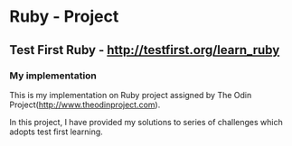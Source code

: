 # Ruby - Project

## Test First Ruby - http://testfirst.org/learn_ruby

### My implementation

This is my implementation on Ruby project assigned by The Odin Project(http://www.theodinproject.com).

In this project, I have provided my solutions to series of challenges which adopts test first learning.